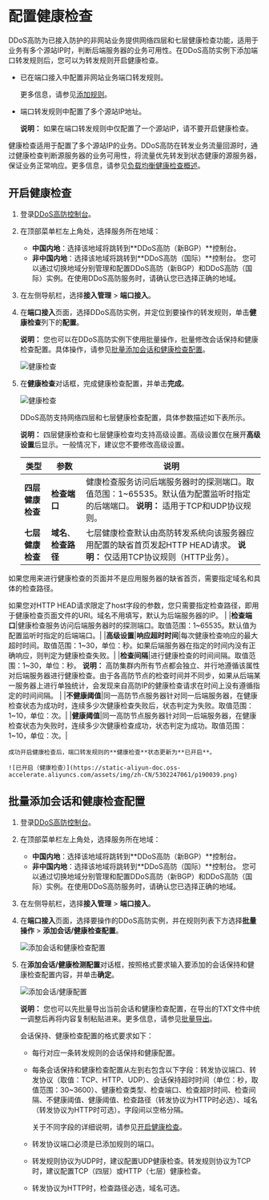 # 配置健康检查

DDoS高防为已接入防护的非网站业务提供网络四层和七层健康检查功能，适用于业务有多个源站IP时，判断后端服务器的业务可用性。在DDoS高防实例下添加端口转发规则后，您可以为转发规则开启健康检查。

-   已在端口接入中配置非网站业务端口转发规则。

    更多信息，请参见[添加规则](/cn.zh-CN/DDoS高防（新BGP&国际）用户指南/接入DDoS高防/端口接入/添加规则.md)。

-   端口转发规则中配置了多个源站IP地址。

    **说明：** 如果在端口转发规则中仅配置了一个源站IP，请不要开启健康检查。


健康检查适用于配置了多个源站IP的业务。DDoS高防在转发业务流量回源时，通过健康检查判断源服务器的业务可用性，将流量优先转发到状态健康的源服务器，保证业务正常响应。更多信息，请参见[负载均衡健康检查概述](/cn.zh-CN/用户指南/健康检查/健康检查概述.md)。

## 开启健康检查

1.  登录[DDoS高防控制台](https://yundun.console.aliyun.com/?p=ddoscoo)。

2.  在顶部菜单栏左上角处，选择服务所在地域：

    -   **中国内地**：选择该地域将跳转到**DDoS高防（新BGP）**控制台。
    -   **非中国内地**：选择该地域将跳转到**DDoS高防（国际）**控制台。
    您可以通过切换地域分别管理和配置DDoS高防（新BGP）和DDoS高防（国际）实例。在使用DDoS高防服务时，请确认您已选择正确的地域。

3.  在左侧导航栏，选择**接入管理** \> **端口接入**。

4.  在**端口接入**页面，选择DDoS高防实例，并定位到要操作的转发规则，单击**健康检查**列下的**配置**。

    **说明：** 您也可以在DDoS高防实例下使用批量操作，批量修改会话保持和健康检查配置。具体操作，请参见[批量添加会话和健康检查配置](#section_2o8_zof_4gn)。

    ![健康检查](https://static-aliyun-doc.oss-accelerate.aliyuncs.com/assets/img/zh-CN/5302247061/p69505.png)

5.  在**健康检查**对话框，完成健康检查配置，并单击**完成**。

    ![健康检查](https://static-aliyun-doc.oss-accelerate.aliyuncs.com/assets/img/zh-CN/4741919951/p49648.png)

    DDoS高防支持网络四层和七层健康检查配置，具体参数描述如下表所示。

    **说明：** 四层健康检查和七层健康检查均支持高级设置。高级设置仅在展开**高级设置**后显示。一般情况下，建议您不要修改高级设置。

    |类型|参数|说明|
    |--|--|--|
    |**四层健康检查**|**检查端口**|健康检查服务访问后端服务器时的探测端口。取值范围：1~65535。默认值为配置监听时指定的后端端口。 **说明：** 适用于TCP和UDP协议规则。 |
    |**七层健康检查**|**域名**、**检查路径**|七层健康检查默认由高防转发系统向该服务器应用配置的缺省首页发起HTTP HEAD请求。 **说明：** 仅适用TCP协议规则（HTTP业务）。

如果您用来进行健康检查的页面并不是应用服务器的缺省首页，需要指定域名和具体的检查路径。

如果您对HTTP HEAD请求限定了host字段的参数，您只需要指定检查路径，即用于健康检查页面文件的URI。域名不用填写，默认为后端服务器的IP。 |
    |**检查端口**|健康检查服务访问后端服务器时的探测端口。取值范围：1~65535。默认值为配置监听时指定的后端端口。|
    |**高级设置**|**响应超时时间**|每次健康检查响应的最大超时时间。取值范围：1~30，单位：秒。如果后端服务器在指定的时间内没有正确响应，则判定为健康检查失败。|
    |**检查间隔**|进行健康检查的时间间隔。取值范围：1~30，单位：秒。 **说明：** 高防集群内所有节点都会独立、并行地遵循该属性对后端服务器进行健康检查。由于各高防节点的检查时间并不同步，如果从后端某一服务器上进行单独统计，会发现来自高防IP的健康检查请求在时间上没有遵循指定的时间间隔。 |
    |**不健康阈值**|同一高防节点服务器针对同一后端服务器，在健康检查状态为成功时，连续多少次健康检查失败后，状态判定为失败。取值范围：1~10，单位：次。|
    |**健康阈值**|同一高防节点服务器针对同一后端服务器，在健康检查状态为失败时，连续多少次健康检查成功，状态判定为成功。取值范围：1~10，单位：次。|

    成功开启健康检查后，端口转发规则的**健康检查**状态更新为**已开启**。

    ![已开启（健康检查）](https://static-aliyun-doc.oss-accelerate.aliyuncs.com/assets/img/zh-CN/5302247061/p190039.png)


## 批量添加会话和健康检查配置

1.  登录[DDoS高防控制台](https://yundun.console.aliyun.com/?p=ddoscoo)。

2.  在顶部菜单栏左上角处，选择服务所在地域：

    -   **中国内地**：选择该地域将跳转到**DDoS高防（新BGP）**控制台。
    -   **非中国内地**：选择该地域将跳转到**DDoS高防（国际）**控制台。
    您可以通过切换地域分别管理和配置DDoS高防（新BGP）和DDoS高防（国际）实例。在使用DDoS高防服务时，请确认您已选择正确的地域。

3.  在左侧导航栏，选择**接入管理** \> **端口接入**。

4.  在**端口接入**页面，选择要操作的DDoS高防实例，并在规则列表下方选择**批量操作** \> **添加会话/健康检查配置**。

    ![添加会话和健康检查配置](https://static-aliyun-doc.oss-accelerate.aliyuncs.com/assets/img/zh-CN/5302247061/p190055.png)

5.  在**添加会话/健康检测配置**对话框，按照格式要求输入要添加的会话保持和健康检查配置内容，并单击**确定**。

    ![添加会话/健康配置](https://static-aliyun-doc.oss-accelerate.aliyuncs.com/assets/img/zh-CN/5302247061/p69485.png)

    **说明：** 您也可以先批量导出当前会话和健康检查配置，在导出的TXT文件中统一调整后再将内容复制粘贴进来。更多信息，请参见[批量导出](/cn.zh-CN/DDoS高防（新BGP&国际）用户指南/接入DDoS高防/端口接入/批量导出.md)。

    会话保持、健康检查配置的格式要求如下：

    -   每行对应一条转发规则的会话保持和健康配置。
    -   每条会话保持和健康检查配置从左到右包含以下字段：转发协议端口、转发协议（取值：TCP、HTTP、UDP）、会话保持超时时间（单位：秒，取值范围：30~3600）、健康检查类型、检查端口、检查超时时间、检查间隔、不健康阈值、健康阈值、检查路径（转发协议为HTTP时必选）、域名（转发协议为HTTP时可选）。字段间以空格分隔。

        关于不同字段的详细说明，请参见[开启健康检查](#section_awz_6jp_tn2)。

    -   转发协议端口必须是已添加规则的端口。
    -   转发规则协议为UDP时，建议配置UDP健康检查。转发规则协议为TCP时，建议配置TCP（四层）或HTTP（七层）健康检查。
    -   转发协议为HTTP时，检查路径必选，域名可选。

